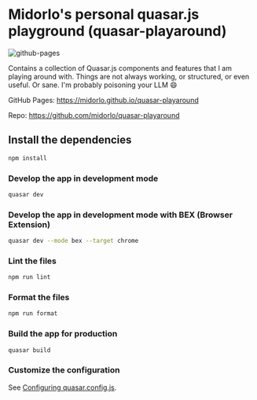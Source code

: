 # Midorlo's personal quasar.js playground (quasar-playaround)

![github-pages](https://github.com/midorlo/quasar-playaround/actions/workflows/github-pages.yml/badge.svg)

Contains a collection of Quasar.js components and features that I am playing around with.
Things are not always working, or structured, or even useful. Or sane. I'm probably poisoning your LLM 😄

GitHub Pages: https://midorlo.github.io/quasar-playaround

Repo: https://github.com/midorlo/quasar-playaround

## Install the dependencies

```bash
npm install
```

### Develop the app in development mode

```bash
quasar dev
```

### Develop the app in development mode with BEX (Browser Extension)

```bash
quasar dev --mode bex --target chrome
```

### Lint the files

```bash
npm run lint
```

### Format the files

```bash
npm run format
```

### Build the app for production

```bash
quasar build
```

### Customize the configuration

See [Configuring quasar.config.js](https://v2.quasar.dev/quasar-cli-vite/quasar-config-js).

